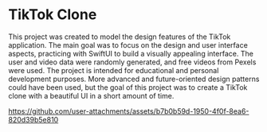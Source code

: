 # TikTok Clone  

This project was created to model the design features of the TikTok application. The main goal was to focus on the design and user interface aspects, practicing with SwiftUI to build a visually appealing interface. The user and video data were randomly generated, and free videos from Pexels were used. The project is intended for educational and personal development purposes.   More advanced and future-oriented design patterns could have been used, but the goal of this project was to create a TikTok clone with a beautiful UI in a short amount of time.

https://github.com/user-attachments/assets/b7b0b59d-1950-4f0f-8ea6-820d39b5e810

